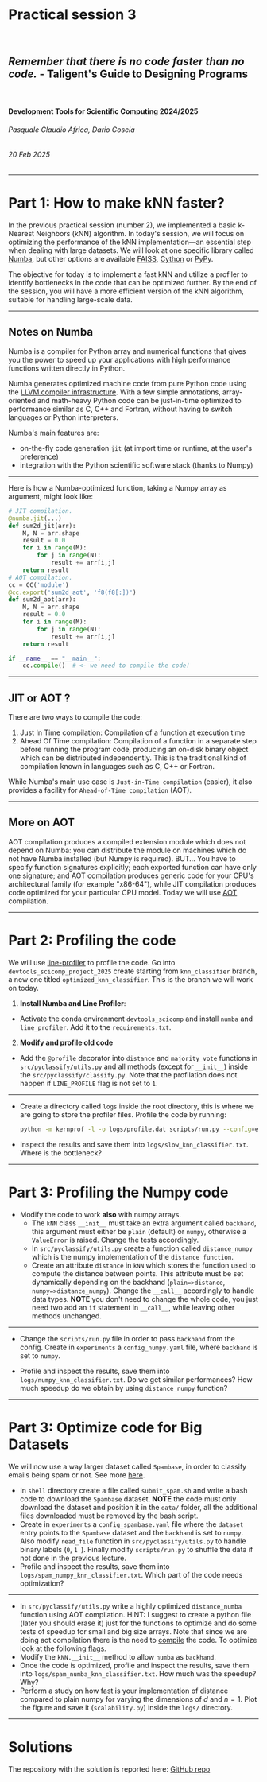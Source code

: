 <!--
title: Practical session 3
paginate: true

_class: titlepage
-->

# Practical session 3
<br>

## *Remember that there is no code faster than no code.* - Taligent's Guide to Designing Programs
<br>

#### Development Tools for Scientific Computing 2024/2025

###### Pasquale Claudio Africa, Dario Coscia

###### 20 Feb 2025

---


# Part 1: How to make kNN faster?

In the previous practical session (number 2), we implemented a basic k-Nearest Neighbors (kNN) algorithm. In today's session, we will focus on optimizing the performance of the kNN implementation—an essential step when dealing with large datasets.
We will look at one specific library called [Numba](https://numba.pydata.org/), but other options are available [FAISS](https://github.com/facebookresearch/faiss), [Cython](https://cython.org/) or [PyPy](https://pypy.org/features.html). 

The objective for today is to implement a fast kNN and utilize a profiler to identify bottlenecks in the code that can be optimized further. By the end of the session, you will have a more efficient version of the kNN algorithm, suitable for handling large-scale data.

---

## Notes on Numba
Numba is a compiler for Python array and numerical functions that gives 
you the power to speed up your applications with high performance
functions written directly in Python.

Numba generates optimized machine code from pure Python code using
the [LLVM compiler infrastructure](http://llvm.org/).  With a few simple
annotations, array-oriented and math-heavy Python code can be
just-in-time optimized to performance similar as C, C++ and Fortran, without
having to switch languages or Python interpreters.

Numba's main features are:

* on-the-fly code generation `jit`  (at import time or runtime, at the
  user's preference)
* integration with the Python scientific software stack (thanks to Numpy)

---
Here is how a Numba-optimized function, taking a Numpy array as argument,
might look like:

```python
# JIT compilation.
@numba.jit(...)
def sum2d_jit(arr):
    M, N = arr.shape
    result = 0.0
    for i in range(M):
        for j in range(N):
            result += arr[i,j]
    return result
# AOT compilation.
cc = CC('module')
@cc.export('sum2d_aot', 'f8(f8[:])')
def sum2d_aot(arr):
    M, N = arr.shape
    result = 0.0
    for i in range(M):
        for j in range(N):
            result += arr[i,j]
    return result

if __name__ == "__main__":
    cc.compile()  # <- we need to compile the code!
```

---

## JIT or AOT ?

There are two ways to compile the code:
1. Just In Time compilation: Compilation of a function at execution time
2. Ahead Of Time compilation: Compilation of a function in a separate step before running the program code, producing an on-disk binary object which can be distributed independently.  This is the traditional kind of compilation known
in languages such as C, C++ or Fortran.

While Numba's main use case is `Just-in-Time compilation` (easier), it also
provides a facility for `Ahead-of-Time compilation` (AOT). 

---

## More on AOT

AOT compilation produces a compiled extension module which does not depend
on Numba: you can distribute the module on machines which do not have
Numba installed (but Numpy is required). BUT... You have to specify function signatures explicitly; each exported function can have only one signature; and AOT compilation produces generic code for your CPU's architectural family
(for example "x86-64"), while JIT compilation produces code optimized for your particular CPU model. Today we will use [AOT](https://numba.pydata.org/numba-doc/dev/user/pycc.html) compilation.


---

# Part 2: Profiling the code

We will use [line-profiler](https://github.com/pyutils/line_profiler) to profile the code.
Go into `devtools_scicomp_project_2025` create starting from `knn_classifier` branch, a new one titled `optimized_knn_classifier`. This is the branch we will work on today.
1. **Install Numba and Line Profiler**:
- Activate the conda environment `devtools_scicomp` and install `numba` and `line_profiler`. Add it to the `requirements.txt`.
2. **Modify and profile old code**
- Add the `@profile` decorator into `distance` and `majority_vote` functions in `src/pyclassify/utils.py` and all
methods (except for `__init__`) inside the `src/pyclassify/classify.py`. Note that the profilation does not happen if `LINE_PROFILE` flag is not set to `1`.
---
- Create a directory called `logs` inside the root directory, this is where we are going to store the profiler files. Profile the code by running:
    ```bash
    python -m kernprof -l -o logs/profile.dat scripts/run.py --config=experiments/config
    ```
- Inspect the results and save them into `logs/slow_knn_classifier.txt`. Where is the bottleneck? 

---

# Part 3: Profiling the Numpy code

- Modify the code to work **also** with numpy arrays. 
    - The `kNN` class `__init__` must take an extra argument called `backhand`, this argument must either be `plain` (default) or `numpy`, otherwise a `ValueError` is raised. Change the tests accordingly. 
    - In `src/pyclassify/utils.py` create a function called `distance_numpy` which is the numpy implementation of the `distance function`.
    - Create an attribute `distance` in `kNN` which stores the function used to compute the distance between points. This attribute must be set dynamically depending on the backhand (`plain=>distance`, `numpy=>distance_numpy`). Change the `__call__` accordingly to handle data types. **NOTE** you don't need to change the whole code, you just need two add an `if` statement in `__call__`, while leaving other methods unchanged.
    
---

- Change the `scripts/run.py` file in order to pass `backhand` from the config. Create in `experiments` a `config_numpy.yaml` file, where `backhand` is set to `numpy`.

- Profile and inspect the results, save them into `logs/numpy_knn_classifier.txt`. Do we get similar performances? How much speedup do we obtain by using `distance_numpy` function?        

---

# Part 3: Optimize code for Big Datasets

We will now use a way larger dataset called `Spambase`, in order to classify emails being spam or not. See more [here](https://archive.ics.uci.edu/dataset/94/spambase).
- In `shell` directory create a file called `submit_spam.sh` and write a bash code to download the `Spambase` dataset. **NOTE** the code must only download the dataset and position it in the `data/` folder, all the additional files downloaded must be removed by the bash script.
- Create in `experiments` a `config_spambase.yaml` file where the `dataset` entry points to the `Spambase` dataset and the `backhand` is set to `numpy`. Also modify `read_file` function in `src/pyclassify/utils.py` to handle binary labels (`0`, `1 `). Finally modify `scripts/run.py` to shuffle the data if not done in the previous lecture.
- Profile and inspect the results, save them into `logs/spam_numpy_knn_classifier.txt`. Which part of the code needs optimization?

---

- In `src/pyclassify/utils.py` write a highly optimized `distance_numba` function using AOT compilation. HINT: I suggest to create a python file (later you should erase it) just for the functions to optimize and do some tests of speedup for small and big size arrays. Note that since we are doing aot compilation there is the need to [compile](https://numba.pydata.org/numba-doc/dev/user/pycc.html) the code. To optimize look at the following [flags](https://numba.pydata.org/numba-doc/dev/user/jit.html). 
- Modify the `kNN.__init__` method to allow `numba` as `backhand`. 
- Once the code is optimized, profile and inspect the results, save them into `logs/spam_numba_knn_classifier.txt`. How much was the speedup? Why?
- Perform a study on how fast is your implementation of distance compared to plain numpy for varying the dimensions of $d$ and $n=1$. Plot the figure and save it (`scalability.py`) inside the `logs/` directory.

---

# Solutions

The repository with the solution is reported here: [GitHub repo](https://github.com/dario-coscia/devtools_scicomp_project_2025/tree/knn_classifier)
